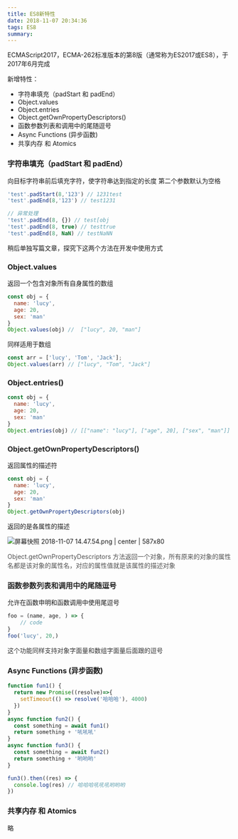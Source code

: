 ```yaml
---
title: ES8新特性
date: 2018-11-07 20:34:36
tags: ES8
summary:
---
```

ECMAScript2017，ECMA-262标准版本的第8版（通常称为ES2017或ES8），于 2017年6月完成

新增特性：
* 字符串填充（padStart 和 padEnd）
* Object.values
* Object.entries
* Object.getOwnPropertyDescriptors()
* 函数参数列表和调用中的尾随逗号
* Async Functions (异步函数)
* 共享内存 和 Atomics

### 字符串填充（padStart 和 padEnd）
向目标字符串前后填充字符，使字符串达到指定的长度
第二个参数默认为空格
```javascript
'test'.padStart(8,'123') // 1231test
'test'.padEnd(8,'123') // test1231

// 异常处理
'test'.padEnd(8, {}) // test[obj
'test'.padEnd(8, true) // testtrue
'test'.padEnd(8, NaN) // testNaNN
```

稍后单独写篇文章，探究下这两个方法在开发中使用方式

### Object.values
返回一个包含对象所有自身属性的数组
```javascript
const obj = {
  name: 'lucy',
  age: 20,
  sex: 'man'
}
Object.values(obj) //  ["lucy", 20, "man"]
```

同样适用于数组
```javascript
const arr = ['lucy', 'Tom', 'Jack'];
Object.values(arr) // ["lucy", "Tom", "Jack"]
```

### Object.entries()
```javascript
const obj = {
  name: 'lucy',
  age: 20,
  sex: 'man'
}
Object.entries(obj) // [["name": "lucy"], ["age", 20], ["sex", "man"]]
```

### <span data-type="color" style="color:rgb(38, 38, 38)"><span data-type="background" style="background-color:rgb(255, 255, 255)">Object.getOwnPropertyDescriptors()</span></span>
返回属性的描述符
```javascript
const obj = {
  name: 'lucy',
  age: 20,
  sex: 'man'
}
Object.getOwnPropertyDescriptors(obj)
```

返回的是各属性的描述


![屏幕快照 2018-11-07 14.47.54.png | center | 587x80](https://cdn.nlark.com/yuque/0/2018/png/115449/1541573303193-84c891bf-42f8-4894-bfed-ed75b7ef0e21.png "")


<span data-type="color" style="color:rgb(79, 79, 79)"><span data-type="background" style="background-color:rgb(255, 255, 255)">Object.getOwnPropertyDescriptors 方法返回一个对象，所有原来的对象的属性名都是该对象的属性名，对应的属性值就是该属性的描述对象</span></span>

### <span data-type="color" style="color:rgb(38, 38, 38)"><span data-type="background" style="background-color:rgb(255, 255, 255)">函数参数列表和调用中的尾随逗号</span></span>
允许在函数申明和函数调用中使用尾逗号
```javascript
foo = (name, age, ) => {
    // code
}
foo('lucy', 20,)
```
<span data-type="color" style="color:rgb(51, 51, 51)"><span data-type="background" style="background-color:rgb(255, 255, 255)">这个功能同样支持对象字面量和数组字面量后面跟的逗号</span></span>

### Async Functions (异步函数)
```javascript
function fun1() {
  return new Promise((resolve)=>{
    setTimeout(() => resolve('哈哈哈'), 4000)
  })
}
async function fun2() {
  const something = await fun1()
  return something + '吼吼吼'
}
async function fun3() {
  const something = await fun2()
  return something + '哟哟哟'
}

fun3().then((res) => {
  console.log(res) // 哈哈哈吼吼吼哟哟哟
})
```

### 共享内存 和 Atomics
略